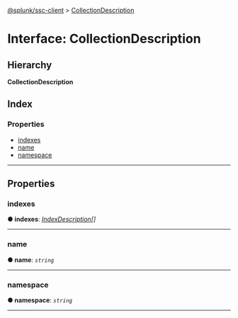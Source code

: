 [@splunk/ssc-client](../README.md) > [CollectionDescription](../interfaces/collectiondescription.md)

# Interface: CollectionDescription

## Hierarchy

**CollectionDescription**

## Index

### Properties

* [indexes](collectiondescription.md#indexes)
* [name](collectiondescription.md#name)
* [namespace](collectiondescription.md#namespace)

---

## Properties

<a id="indexes"></a>

###  indexes

**● indexes**: *[IndexDescription](indexdescription.md)[]*

___
<a id="name"></a>

###  name

**● name**: *`string`*

___
<a id="namespace"></a>

###  namespace

**● namespace**: *`string`*

___

